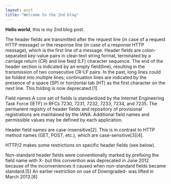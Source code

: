 ```yaml
---
layout: post
title: "Welcome to the 2nd blog"
---
```


**Hello world**, this is my 2nd blog post.

The header fields are transmitted after the request line (in case of a request HTTP message) or the response line (in case of a response HTTP message), which is the first line of a message. Header fields are colon-separated key-value pairs in clear-text string format, terminated by a carriage return (CR) and line feed (LF) character sequence. The end of the header section is indicated by an empty field(line), resulting in the transmission of two consecutive CR-LF pairs. In the past, long lines could be folded into multiple lines; continuation lines are indicated by the presence of a space (SP) or horizontal tab (HT) as the first character on the next line. This folding is now deprecated.[1]

Field names
A core set of fields is standardized by the Internet Engineering Task Force (IETF) in RFCs 7230, 7231, 7232, 7233, 7234, and 7235. The permanent registry of header fields and repository of provisional registrations are maintained by the IANA. Additional field names and permissible values may be defined by each application.

Header field names are case-insensitive[2]. This is in contrast to HTTP method names (GET, POST, etc.), which are case-sensitive[3][4].

HTTP/2 makes some restrictions on specific header fields (see below).

Non-standard header fields were conventionally marked by prefixing the field name with X- but this convention was deprecated in June 2012 because of the inconveniences it caused when non-standard fields became standard.[5] An earlier restriction on use of Downgraded- was lifted in March 2013.[6]